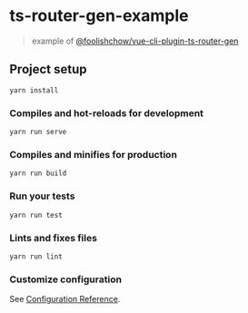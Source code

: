 # ts-router-gen-example

> example of [@foolishchow/vue-cli-plugin-ts-router-gen](https://www.npmjs.com/package/@foolishchow/vue-cli-plugin-ts-router-gen)

## Project setup
```
yarn install
```

### Compiles and hot-reloads for development
```
yarn run serve
```

### Compiles and minifies for production
```
yarn run build
```

### Run your tests
```
yarn run test
```

### Lints and fixes files
```
yarn run lint
```

### Customize configuration
See [Configuration Reference](https://cli.vuejs.org/config/).
